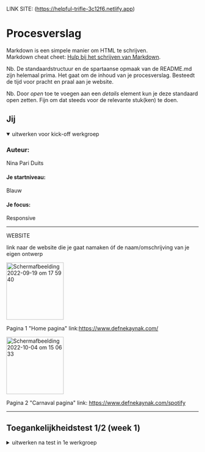 LINK SITE: (https://helpful-trifle-3c12f6.netlify.app)

# Procesverslag
Markdown is een simpele manier om HTML te schrijven.  
Markdown cheat cheet: [Hulp bij het schrijven van Markdown](https://github.com/adam-p/markdown-here/wiki/Markdown-Cheatsheet).

Nb. De standaardstructuur en de spartaanse opmaak van de README.md zijn helemaal prima. Het gaat om de inhoud van je procesverslag. Besteedt de tijd voor pracht en praal aan je website.

Nb. Door *open* toe te voegen aan een *details* element kun je deze standaard open zetten. Fijn om dat steeds voor de relevante stuk(ken) te doen.





## Jij

<details open>
  <summary>uitwerken voor kick-off werkgroep</summary>

  ### Auteur:
 Nina Pari Duits

  #### Je startniveau:
 Blauw

  #### Je focus:
  Responsive
 
</details>



________________________________________________________________________________________________

WEBSITE

  
  link naar de website die je gaat namaken óf de naam/omschrijving van je eigen ontwerp

  
<img width="150" alt="Schermafbeelding 2022-09-19 om 17 59 40" src="https://user-images.githubusercontent.com/94080427/191061637-725f7dae-2c31-4a02-a7ca-70eb2dca37d3.png">

Pagina 1 "Home pagina" link:https://www.defnekaynak.com/


<img width="150" alt="Schermafbeelding 2022-10-04 om 15 06 33" src="https://user-images.githubusercontent.com/94080427/193827531-3019d03b-3840-40ad-a85a-eb0b5fb1071b.png">


 
 Pagina 2 "Carnaval pagina" link: https://www.defnekaynak.com/spotify
 
    




________________________________________________________________________________________________


## Toegankelijkheidstest 1/2 (week 1)

<details>
  <summary>uitwerken na test in 1e werkgroep</summary>

________________________________________________________________________________________________
  
  BEVINDINGEN
  Lijst met je bevindingen die in de test naar voren kwamen:

 1. Screenreader:
 Mijn website was prima te bedienen met de screenreader.
 Doordat er vrij weinig content was met tekst op de eerste pagina was het nog wel verwarend
 Maar uiteindelijk kwam je er met de screenreader achter dat dit buttons waren om op de klikken. 
 Je wist alleen niet dat dit buttons waren die op een unieke manier waren vormgegeven. 
 (Het waren buttons als plaatsjes en als je er pas over hover kreeg je het plaatje te zien.)
 
 Om dit op te lossen zou ik kunnen omschrijven wat het plaatje is. 
 En om zelfs veder te gaan kan ik een geluidje toevoegen van het plaatje. 
 

2. Muis en Toetsenbord:
Feedback Idelene: Mijn website was volgens Idelene: "Best makkelijk te bedienen met de rotator." Door er mee leren om te gaan kon ze gemakkelijk door zei ze. Ook was het prima te bedienen met de TAB functie. Zelf had ik moeite om het te bedienen met de rotator omdat ik dit nooit eerder had gebruikt. 
  

3. Motoriek 
De eerste pagina was redelijk te bedienen met een slechte motoriek omdat je vrijwijnig content had. 
Bij andere paginas moest je veel scrollen en vaak klikken. Dit ging lastig hierdoor

Wat een oplossing kan zijn dat de site langzaam scrolt van zich zelf en als je dat op "Spatie" klinkt dat het stopt en klink je nogmaals dan scrolt de site weer langzaam door. (door het bijv. sneller te laten scrollen klink je op het pijltje die naar beneden wijst, hoe vaker je klinkt hoe sneller die scrolt. 
 
 

4. Visueel (brillen, contrast, kleurenblind, dark/light). 
  Feedback Idelene: Pijltjes + Tekst vrij onleesbaar met de blurbril op. Geen dark/light mode. 
  Ik was het met Idelene eens. mijn site was al donker maar had daardoor geen light mode, ook vond ik het niet leesbaar met de brillen op. 
  Je miste hierdoor veel belangerijke details van mijn site.

  Oplossing? Light mode toevoegen en de tekst groter maken en de pijltjes dikker. 


________________________________________________________________________________________________
  
  
________________________________________________________________________________________________
  
BREAKDOWNSCHETS
Mijn breakdown schetsen
  
  <img width="50" alt="Schermafbeelding 2022-09-19 om 16 13 18" src="https://user-images.githubusercontent.com/94080427/191038621-33f0de7e-b47b-41ef-b5f6-17a19e694092.png">
    
 <img width="150" alt="Schermafbeelding 2022-09-19 om 16 13 37" src="https://user-images.githubusercontent.com/94080427/191038696-7a17cd15-c489-48c5-af8d-466415d2da76.png">

<img width="250" alt="Schermafbeelding 2022-09-19 om 16 13 48" src="https://user-images.githubusercontent.com/94080427/191038643-68f06187-8806-4d6e-9bc1-cd714e610a96.png">
  
  
Kleine scherm widht= 410px / 25,6em
  
Middel scherm widht= 900px / 56,3em
  
Grote scherm widht= 1149px / 71,8em
  
  


________________________________________________________________________________________________




## Voortgang 1 (week 2)


 STAND VAN ZAKEN

 Ik ben afgelopen week vooral bezig geweest met de opdrachten en heb daarom alleen html in mijn site gezet (en een klein beetje css.)
 
 
  


AGENDA MEETING

| NINA |

>Vraag? Hoe maak ik de achtergrond van mijn buttons transparent (omdat het foto's zijn in bepaalde vormen  
>Antwoord: (HULP JOP) Zet de foto' als linkjes i.p.v buttons hierdoor wordt je achtergrond wel transparent.  

>Verslag 

Zelf niet genoeg content om te laten zien
 ____________________________________________________________________

| JOP | 

>Dit wil ik bespreken: 
- Cadeaukaart en bieftsuk 0.0 uit de lijst apart maken. (wrap en spacing met div, mag ik dat doen?)
- Mag ik een section plaatsen in de header om m zo te kunnen centreren als de pagina grooter wordt dan ...px
- Moet ik de header afbeelding als background img zetten ipv een img in de html? (zo wordt ie alleen niet opgenoemd door de screenreader denk ik)

>Planning: Eerst alle css, terwijl je de css doet ben je bezig met de responsiveness en daarna ga ik pas extra css toepassen (dark mode, :active, :focus, :hover etc)


>Verslag van meeting
  hier na afloop snel de uitkomsten van de meeting vastleggen

  - 2 aparte ul's gebruiken
  - 1 div mag ik gebruiken om zo de header te centreren.
  - position:absolute en verder nog wat dingen waardoor die nu goed staat.
  
  nog wat extra punten: 
  - Het font is hetzelfde nu
  - ik mag geen px gebruiken
  
  ____________________________________________________________________







## Voortgang 2 (week 3)

<details>
  <summary>uitwerken voor 2e voortgang</summary>

  ### Stand van zaken
  Het plaatsen van mijn links ging goed.


  ### Agenda voor meeting
  
 NINA: 
Vraag 1: Logo staat nu heel raar geplaatst in mijn html, is hier een handigere manier voor?

Vraag 2: Hoe zet ik uit dat het over elkaar gaat als ik het groter maak? ik heb width: VW gedaan en dat betekent dat het groot word als ik het groter maak en dat moet maar het moet niet over elkaar.

Vraag 3: Ik loop vast met de achtergrond omdat dat allemaal met css is gedaan, hoe maak ik hier een begin mee?

Vraag 4: Hoe geef ik een img/link een hover effect? 

JOP:
Dit wil ik bespreken: 
- Cadeaukaart en bieftsuk 0.0 uit de lijst apart maken. (wrap en spacing met div, mag ik dat doen?)
- Mag ik een section plaatsen in de header om m zo te kunnen centreren als de pagina grooter wordt dan ...px
- Moet ik de header afbeelding als background img zetten ipv een img in de html? (zo wordt ie alleen niet opgenoemd door de screenreader denk ik)

Planning: Eerst alle css, terwijl je de css doet ben je bezig met de responsiveness en daarna ga ik pas extra css toepassen (dark mode, :active, :focus, :hover etc)


Verslag van meeting

JOP: hier na afloop snel de uitkomsten van de meeting vastleggen

  - 2 aparte ul's gebruiken
  - 1 div mag ik gebruiken om zo de header te centreren.
  - position:absolute en verder nog wat dingen waardoor die nu goed staat.
  
  nog wat extra punten: 
 


  





## Toegankelijkheidstest 2/2 met Jop (week 4)

Algemene feedback: De focus is basic - de linkjes in het hamburger menu tabben ook als het menu ingeklapt is. - "Explore items zit in de lijst van de links maar het is een teskt element. - Link 4 -7 is niet gelabeld.

BEVINDINGEN
  Lijst met je bevindingen die in de test naar voren kwamen:

 1. Screenreader:
 Mijn website was prima te bedienen met de screenreader.
FEEDBACK : Niet de aria labels vergeten voor de links! 

2. Muis en Toetsenbord:
Website was prima hiermee te bedienen (Tabt alleen door navigatie.) 
  

3. Motoriek 
Concetratie was prima.
 

4. Visueel (brillen, contrast, kleurenblind, dark/light). 
 Brillen gaan goed, contrast is hoog "Explore items" is niet te lezen met de blur bril
 kleuren blind is prima.


  Oplossing? Light mode toevoegen en de tekst groter maken en de pijltjes dikker. 


______________________________________________________________________________

</details>





## Voortgang 3 (week 4)

<details>
  <summary>uitwerken voor 3e voortgang</summary>

  ### Stand van zaken
  hier dit ging goed & dit was lastig (neem ook screenshots op van delen van je website en code)



STUDENT 1 NINA:
Vraag 1: Background kleur bij mijn 2de pagina moet zwart, ik heb beide mijn body’s een class gegeven alleen het doet gek als ik verander, hoe los ik dit op? 
Vraag 2: Hulp bij dark/light voor mijn filters bij me site, invert of filter voor mijn achtergrond?

STUDENT 2 JOP:- Ik heb een idee hoe ik dat probleem bij de eerste sectie bij de main kan oplossen maar ik heb nu een stukje code in javascript daarvoor maar dat doet het deels wel deels niet. Het doel van dat stukje code is dat het ziet wanneer een element in de lijst een focus heeft. En op deze actie komt er een class op de ul waardoor de 4 afbeeldingen worden verdeeld over de eerste sectie in de main waardoor ze allemaal tegelijkertijd te zien zijn. En dus geen rare dingen gebeuren waar content opeens verdwijnt.
 -  Dit heb ik op gelost met overscroll-behavior-x: none; het werkt nu wel maar is dit wel de beste oplossing en mag het wel.
 - de main bugged bij mij.

STUDENT 3 TIJME:- Vragen:
•Waarom luistert 1e <li> niet naar justify content en de andere wel?
•Kan een border uitvagen op het einde?
• Hoe 2 texten in een container uit elkaar zetten? (Mag je 2 html elementen gebruiken?)

STUDENT 4 LIAM: x

  ### Verslag van meeting
  
  
 

</details>

Meest trots > Dark en light mode ! 
<img width="588" alt="Schermafbeelding 2022-10-04 om 17 32 38" src="https://user-images.githubusercontent.com/94080427/193862439-d873b60b-30be-492f-ac0c-1711c247c81d.png">

<img width="592" alt="Schermafbeelding 2022-10-04 om 17 33 03" src="https://user-images.githubusercontent.com/94080427/193862453-b4eac812-7597-4b66-8995-7bb51055a689.png">


## Eindgesprek (week 5)

 BRONNENLIJST 
alle content foto's/huistijl ect.: https://www.defnekaynak.com/cac
Hulp bij positioneren: Student assitent/oefeningen
Hulp bij hamburger menu: Klasgenoot Sena/oefeningen
Hulp bij filters Brightness: Studentassistent/Docent
Hulp bij filters invert: https://www.w3schools.com/howto/howto_js_filter_elements.asp
Hulp bij video achtergrond: Klasgenoot Jop/Docent
Hulp bij animatie's: Oefeningen


Dingen die me zijn gelukt. 
Responsive maar niet mooi.
Dark/light mode
Animaties
SVG
Advanced positions
States van controls
Microinteractions: hoveren over button


Dingen die me niet zijn gelukt. 
-Niet alles responsive
-Ik wou margins en paddings vermijden
-Bij invert gaan de img ook mee en ik krijg dit niet weg
-Niet mijn foto kunnen croppen met>
object-fit: none;
object-position: 20%;
2de pagina is helemaal vekeerd gegaan omdat position:fixed wou uitproberen en daarna lukte het niet meer. 



